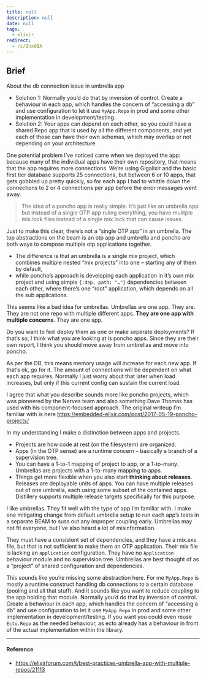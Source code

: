 ```yaml
---
title: null
description: null
date: null
tags:
  - elixir
redirect:
  - /s/Inx0BA
---
```


## Brief

About the db connection issue in umbrella app

- Solution 1: Normally you’d do that by inversion of control. Create a behaviour in each app, which handles the concern of “accessing a db” and use configuration to let it use `MyApp.Repo` in prod and some other implementation in development/testing.
- Solution 2: Your apps can depend on each other, so you could have a shared Repo app that is used by all the different components, and yet each of those can have their own schemas, which may overlap or not depending on your architecture.

One potential problem I’ve noticed came when we deployed the app: because many of the individual apps have their own repository, that means that the app requires more connections. We’re using Gigalixir and the basic first tier database supports 25 connections, but between 6 or 10 apps, that gets gobbled up pretty quickly, so for each app I had to whittle down the connections to 2 or 4 connections per app before the error messages went away.

> The idea of a poncho app is really simple. It’s just like an umbrella app but instead of a single OTP app ruling everything, you have mulitple mix.lock files instead of a single mix.lock that can cause issues.

Just to make this clear, there’s not a “single OTP app” in an umbrella. The top abstractions on the beam is an otp app and umbrella and poncho are both ways to compose multiple otp applications together.

- The difference is that an umbrella is a single mix project, which combines multiple nested “mix projects” into one – starting any of them by default,
- while poncho’s approach is developing each application in it’s own mix project and using simple `{:dep, path: "…"}` dependencies between each other, where there’s one “root” application, which depends on all the sub applications.

This seems like a bad idea for umbrellas. Umbrellas are one app. They are. They are not one repo with multiple different apps. **They are one app with multiple concerns**. They are one app.

Do you want to feel deploy them as one or make seperate deployments? If that’s so, I think what you are looking at is poncho apps. Since they are their own report, I think you should move away from umbrellas and move into poncho.

As per the DB, this means memory usage will increase for each new app. If that’s ok, go for it. The amount of connections will be dependent on what each app requires. Normally I just worry about that later when load increases, but only if this current config can sustain the current load.

I agree that what you describe sounds more like poncho projects, which was pioneered by the Nerves team and also something Dave Thomas has used with his component-focused approach. The original writeup I’m familiar with is here https://embedded-elixir.com/post/2017-05-19-poncho-projects/

In my understanding I make a distinction between apps and projects.

- Projects are how code at rest (on the filesystem) are organized.
- Apps (in the OTP sense) are a runtime concern – basically a branch of a supervision tree.
- You can have a 1-to-1 mapping of project to app, or a 1-to-many. Umbrellas are projects with a 1-to-many mapping to apps.
- Things get more flexible when you also start **thinking about releases**. Releases are deployable units of apps. You can have multiple releases out of one umbrella, each using some subset of the contained apps. Distillery supports multiple release targets specifically for this purpose.

I like umbrellas. They fit well with the type of app I’m familiar with. I make one mitigating change from default umbrella setup to run each app’s tests in a separate BEAM to suss out any improper coupling early. Umbrellas may not fit everyone, but I’ve also heard a lot of misinformation.

They must have a consistent set of dependencies, and they have a mix.exs file, but that is not sufficient to make them an OTP application. Their mix file is lacking an `application` configuration. They have no `Application` behaviour module and no supervision tree. Umbrellas are best thought of as a “project” of shared configuration and dependencies.

This sounds like you’re missing some abstraction here. For me `MyApp.Repo` is mostly a runtime construct handling db connections to a certain database (pooling and all that stuff). And it sounds like you want to reduce coupling to the app holding that module. Normally you’d do that by inversion of control. Create a behaviour in each app, which handles the concern of “accessing a db” and use configuration to let it use `MyApp.Repo` in prod and some other implementation in development/testing. If you want you could even reuse `Ecto.Repo` as the needed behaviour, as ecto already has a behaviour in front of the actual implementation within the library.

---

#### Reference

- https://elixirforum.com/t/best-practices-umbrella-app-with-multiple-repos/21113

